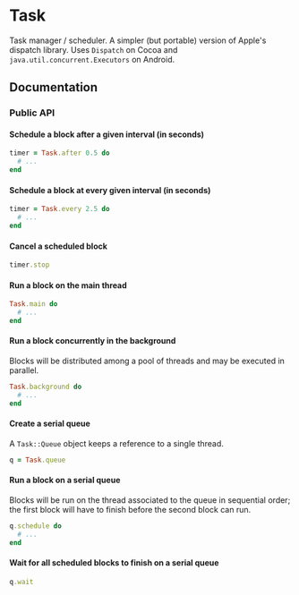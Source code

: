 # Task

Task manager / scheduler. A simpler (but portable) version of Apple's dispatch library. Uses `Dispatch` on Cocoa and `java.util.concurrent.Executors` on Android. 

## Documentation

### Public API

#### Schedule a block after a given interval (in seconds)

```ruby
timer = Task.after 0.5 do
  # ...
end
```

#### Schedule a block at every given interval (in seconds)

```ruby
timer = Task.every 2.5 do
  # ...
end
```

#### Cancel a scheduled block

```ruby
timer.stop
```

#### Run a block on the main thread

```ruby
Task.main do
  # ...
end
```

#### Run a block concurrently in the background

Blocks will be distributed among a pool of threads and may be executed in parallel.

```ruby
Task.background do
  # ...
end
```

#### Create a serial queue

A `Task::Queue` object keeps a reference to a single thread. 

```ruby
q = Task.queue
```

#### Run a block on a serial queue

Blocks will be run on the thread associated to the queue in sequential order; the first block will have to finish before the second block can run.

```ruby
q.schedule do
  # ...
end
```

#### Wait for all scheduled blocks to finish on a serial queue

```ruby
q.wait
```
